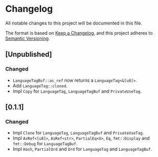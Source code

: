 # Changelog

All notable changes to this project will be documented in this file.

The format is based on [Keep a Changelog](https://keepachangelog.com/en/1.0.0/),
and this project adheres to [Semantic Versioning](https://semver.org/spec/v2.0.0.html).

## [Unpublished]
### Changed
- `LanguageTagBuf::as_ref` now returns a `LanguageTag<&[u8]>`.
- Add `LanguageTag::cloned`.
- Impl `Copy` for `LanguageTag`, `LanguageTagBuf` and `PrivateUseTag`.

## [0.1.1]
### Changed
- Impl `Clone` for `LanguageTag`, `LanguageTagBuf` and `PrivateUseTag`.
- Impl `AsRef<[u8]>`, `AsRef<str>`, `PartialEq<U>`, `Eq`, `fmt::Display` and `fmt::Debug` for `LanguageTagBuf`.
- Impl `Hash`, `PartialOrd` and `Ord` for `LanguageTag` and `LanguageTagBuf`.